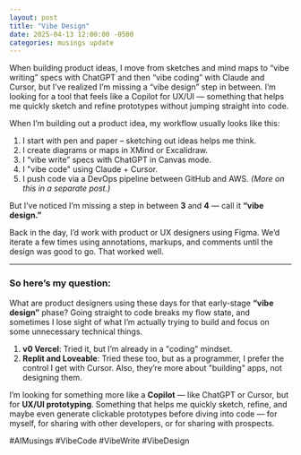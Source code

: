 ```yaml
---
layout: post
title: "Vibe Design"
date: 2025-04-13 12:00:00 -0500
categories: musings update
---
```


When building product ideas, I move from sketches and mind maps to “vibe writing” specs with ChatGPT and then “vibe coding” with Claude and Cursor, but I’ve realized I’m missing a “vibe design” step in between. I’m looking for a tool that feels like a Copilot for UX/UI — something that helps me quickly sketch and refine prototypes without jumping straight into code.


When I’m building out a product idea, my workflow usually looks like this:

1. I start with pen and paper – sketching out ideas helps me think.
2. I create diagrams or maps in XMind or Excalidraw.
3. I “vibe write” specs with ChatGPT in Canvas mode.
4. I "vibe code" using Claude + Cursor. 
5. I push code via a DevOps pipeline between GitHub and AWS. *(More on this in a separate post.)*

But I’ve noticed I’m missing a step in between **3** and **4** — call it **“vibe design.”**

Back in the day, I’d work with product or UX designers using Figma. We’d iterate a few times using annotations, markups, and comments until the design was good to go. That worked well.

---

### So here’s my question:

What are product designers using these days for that early-stage **“vibe design”** phase? Going straight to code breaks my flow state, and sometimes I lose sight of what I’m actually trying to build and focus on some unnecessary technical things.

1. **v0 Vercel**: Tried it, but I’m already in a "coding" mindset.
2. **Replit and Loveable**: Tried these too, but as a programmer, I prefer the control I get with Cursor. Also, they’re more about "building" apps, not designing them.

I’m looking for something more like a **Copilot** — like ChatGPT or Cursor, but for **UX/UI prototyping**. Something that helps me quickly sketch, refine, and maybe even generate clickable prototypes before diving into code — for myself, for sharing with other developers, or for sharing with prospects.

#AIMusings #VibeCode #VibeWrite #VibeDesign
